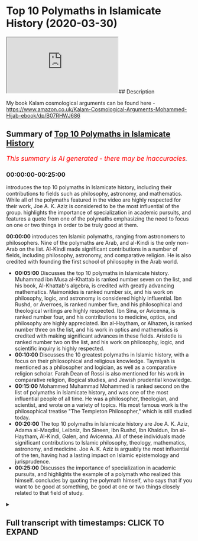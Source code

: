 # Top 10 Polymaths in Islamicate History (2020-03-30)

<iframe loading='lazy' allow='autoplay' src='https://www.youtube.com/embed/l6jwMzE5XaI'></iframe>## Description

My book Kalam cosmological arguments can be found here - <https://www.amazon.co.uk/Kalam-Cosmological-Arguments-Mohammed-Hijab-ebook/dp/B07RHWJ686>

## Summary of [Top 10 Polymaths in Islamicate History](https://www.youtube.com/watch?v=l6jwMzE5XaI)

*<span style="color:red; font-size:125%">This summary is AI generated - there may be inaccuracies</span>. [](/)*

### <a onclick="modifyYTiframeseektime('0')">00:00:00-00:25:00</a>

introduces the top 10 polymaths in Islamicate history, including their contributions to fields such as philosophy, astronomy, and mathematics. While all of the polymaths featured in the video are highly respected for their work, Joe A. K. Aziz is considered to be the most influential of the group.  highlights the importance of specialization in academic pursuits, and features a quote from one of the polymaths emphasizing the need to focus on one or two things in order to be truly good at them.

**<a onclick="modifyYTiframeseektime('0')">00:00:00</a>**  introduces ten Islamic polymaths, ranging from astronomers to philosophers. Nine of the polymaths are Arab, and al-Kindi is the only non-Arab on the list. Al-Kindi made significant contributions in a number of fields, including philosophy, astronomy, and comparative religion. He is also credited with founding the first school of philosophy in the Arab world.

* **<a onclick="modifyYTiframeseektime('300')">00:05:00</a>** Discusses the top 10 polymaths in Islamicate history. Muhammad ibn Musa al-Khattab is ranked number seven on the list, and his book, Al-Khattab's algebra, is credited with greatly advancing mathematics. Maimonides is ranked number six, and his work on philosophy, logic, and astronomy is considered highly influential. Ibn Rushd, or Averroes, is ranked number five, and his philosophical and theological writings are highly respected. Ibn Sina, or Avicenna, is ranked number four, and his contributions to medicine, optics, and philosophy are highly appreciated. Ibn al-Haytham, or Alhazen, is ranked number three on the list, and his work in optics and mathematics is credited with making significant advances in these fields. Aristotle is ranked number two on the list, and his work on philosophy, logic, and scientific inquiry is highly respected.
* **<a onclick="modifyYTiframeseektime('600')">00:10:00</a>** Discusses the 10 greatest polymaths in Islamic history, with a focus on their philosophical and religious knowledge. Taymiyah is mentioned as a philosopher and logician, as well as a comparative religion scholar. Farah Dean of Rossi is also mentioned for his work in comparative religion, illogical studies, and Jewish prudential knowledge.
* **<a onclick="modifyYTiframeseektime('900')">00:15:00</a>** Mohammed Muhammad Mohammed is ranked second on the list of polymaths in Islamicate history, and was one of the most influential people of all time. He was a philosopher, theologian, and scientist, and wrote on a variety of topics. His most famous work is the philosophical treatise "The Templeton Philosopher," which is still studied today.
* **<a onclick="modifyYTiframeseektime('1200')">00:20:00</a>** The top 10 polymaths in Islamicate history are Joe A. K. Aziz, Adama al-Maqdisi, Leibniz, Ibn Sineen, Ibn Rushd, Ibn Khaldun, Ibn al-Haytham, Al-Kindi, Galen, and Avicenna. All of these individuals made significant contributions to Islamic philosophy, theology, mathematics, astronomy, and medicine. Joe A. K. Aziz is arguably the most influential of the ten, having had a lasting impact on Islamic epistemology and jurisprudence.
* **<a onclick="modifyYTiframeseektime('1500')">00:25:00</a>** Discusses the importance of specialization in academic pursuits, and highlights the example of a polymath who realized this himself.  concludes by quoting the polymath himself, who says that if you want to be good at something, be good at one or two things closely related to that field of study.

<details><summary><h2>Full transcript with timestamps: CLICK TO EXPAND</h2></summary>

<a onclick="modifyYTiframeseektime('0')">0:00:00</a> assalamualaikum warahmatullahi what I  
<a onclick="modifyYTiframeseektime('2')">0:00:02</a> care - how are you guys doing look who  
<a onclick="modifyYTiframeseektime('6')">0:00:06</a> I've been asking me to do reading lists  
<a onclick="modifyYTiframeseektime('7')">0:00:07</a> different kinds of reading lists for  
<a onclick="modifyYTiframeseektime('8')">0:00:08</a> recommended reading and one day I might  
<a onclick="modifyYTiframeseektime('11')">0:00:11</a> actually write a reading list and put it  
<a onclick="modifyYTiframeseektime('12')">0:00:12</a> on my website  
<a onclick="modifyYTiframeseektime('14')">0:00:14</a> Muhammad a not code at UK but today  
<a onclick="modifyYTiframeseektime('18')">0:00:18</a> what I wanted to do with you guys is  
<a onclick="modifyYTiframeseektime('19')">0:00:19</a> actually take you through ten islamic  
<a onclick="modifyYTiframeseektime('22')">0:00:22</a> eight polymaths that i think you should  
<a onclick="modifyYTiframeseektime('24')">0:00:24</a> know about and i'm putting them in  
<a onclick="modifyYTiframeseektime('25')">0:00:25</a> ranking order and why have I phrased it  
<a onclick="modifyYTiframeseektime('29')">0:00:29</a> in this way ten Islamic a Poli masters  
<a onclick="modifyYTiframeseektime('31')">0:00:31</a> because Islamic a is a area where  
<a onclick="modifyYTiframeseektime('34')">0:00:34</a> Islamic rule was dominant and sometimes  
<a onclick="modifyYTiframeseektime('39')">0:00:39</a> can refer to the Caliphate like for  
<a onclick="modifyYTiframeseektime('41')">0:00:41</a> example there are made rule or are  
<a onclick="modifyYTiframeseektime('43')">0:00:43</a> bested rule etc and so when I say  
<a onclick="modifyYTiframeseektime('47')">0:00:47</a> Islamic a polymaths it doesn't  
<a onclick="modifyYTiframeseektime('48')">0:00:48</a> necessarily mean that the people that  
<a onclick="modifyYTiframeseektime('51')">0:00:51</a> are being referenced must be Muslims I  
<a onclick="modifyYTiframeseektime('52')">0:00:52</a> mean or Arabs or anything like that it  
<a onclick="modifyYTiframeseektime('55')">0:00:55</a> just means that they were living under  
<a onclick="modifyYTiframeseektime('56')">0:00:56</a> that particular rule the Islamic eighth  
<a onclick="modifyYTiframeseektime('58')">0:00:58</a> rule and I'm mentioning these ten names  
<a onclick="modifyYTiframeseektime('61')">0:01:01</a> because I do think that they are the  
<a onclick="modifyYTiframeseektime('65')">0:01:05</a> polymath are you should know about  
<a onclick="modifyYTiframeseektime('67')">0:01:07</a> now when I say polymath I'm talking  
<a onclick="modifyYTiframeseektime('70')">0:01:10</a> about someone who has a special ism in  
<a onclick="modifyYTiframeseektime('73')">0:01:13</a> more than one discipline of study and  
<a onclick="modifyYTiframeseektime('76')">0:01:16</a> has actually had an influence in that  
<a onclick="modifyYTiframeseektime('79')">0:01:19</a> academic discipline and so this is  
<a onclick="modifyYTiframeseektime('82')">0:01:22</a> different to saying for example that you  
<a onclick="modifyYTiframeseektime('85')">0:01:25</a> are the most influential person or the  
<a onclick="modifyYTiframeseektime('87')">0:01:27</a> ten most influential people culturally  
<a onclick="modifyYTiframeseektime('89')">0:01:29</a> societally politically or economically  
<a onclick="modifyYTiframeseektime('90')">0:01:30</a> that's a different thing and so for this  
<a onclick="modifyYTiframeseektime('94')">0:01:34</a> reason I'm gonna not include obviously  
<a onclick="modifyYTiframeseektime('96')">0:01:36</a> the the Prophet Muhammad and their  
<a onclick="modifyYTiframeseektime('100')">0:01:40</a> Sahaba the Companions of the Prophet or  
<a onclick="modifyYTiframeseektime('103')">0:01:43</a> even the turbine for that matter if this  
<a onclick="modifyYTiframeseektime('106')">0:01:46</a> is strictly an academic exercise where  
<a onclick="modifyYTiframeseektime('109')">0:01:49</a> we look at using my subjective value  
<a onclick="modifyYTiframeseektime('113')">0:01:53</a> judgment of course ten of the people who  
<a onclick="modifyYTiframeseektime('116')">0:01:56</a> have contributed most to in my opinion  
<a onclick="modifyYTiframeseektime('119')">0:01:59</a> obviously too in that area and what I'm  
<a onclick="modifyYTiframeseektime('126')">0:02:06</a> not including in the area is sub-saharan  
<a onclick="modifyYTiframeseektime('128')">0:02:08</a> Africa and I'll be honest with you the  
<a onclick="modifyYTiframeseektime('129')">0:02:09</a> reason why is because I have very  
<a onclick="modifyYTiframeseektime('131')">0:02:11</a> limited knowledge of the area  
<a onclick="modifyYTiframeseektime('133')">0:02:13</a> likewise I'm not including China as  
<a onclick="modifyYTiframeseektime('135')">0:02:15</a> though obviously Islam spread to China  
<a onclick="modifyYTiframeseektime('139')">0:02:19</a> I'm not including it because once again  
<a onclick="modifyYTiframeseektime('142')">0:02:22</a> my knowledge is pretty much non-existent  
<a onclick="modifyYTiframeseektime('144')">0:02:24</a> in terms of Chinese coach I'm a cadet  
<a onclick="modifyYTiframeseektime('148')">0:02:28</a> academia et cetera on these on these  
<a onclick="modifyYTiframeseektime('150')">0:02:30</a> issues so let's get started before we  
<a onclick="modifyYTiframeseektime('154')">0:02:34</a> actually start listing my criteria for  
<a onclick="modifyYTiframeseektime('157')">0:02:37</a> subjective value judgment will be  
<a onclick="modifyYTiframeseektime('159')">0:02:39</a> basically influenced in as many distinct  
<a onclick="modifyYTiframeseektime('162')">0:02:42</a> fields of study as possible so let's  
<a onclick="modifyYTiframeseektime('165')">0:02:45</a> start that number 10 the my list is L  
<a onclick="modifyYTiframeseektime('168')">0:02:48</a> Bay ruining I bitterly was a Persian he  
<a onclick="modifyYTiframeseektime('172')">0:02:52</a> was a polymath and he basically  
<a onclick="modifyYTiframeseektime('175')">0:02:55</a> specialized in more than one field he  
<a onclick="modifyYTiframeseektime('177')">0:02:57</a> specialized in astronomy in geology he  
<a onclick="modifyYTiframeseektime('181')">0:03:01</a> wrote a book called Honolulu Massoud II  
<a onclick="modifyYTiframeseektime('183')">0:03:03</a> almost out his law which was basically  
<a onclick="modifyYTiframeseektime('186')">0:03:06</a> like an encyclopedia it was encyclopedia  
<a onclick="modifyYTiframeseektime('189')">0:03:09</a> of astronomy of engineering and so on  
<a onclick="modifyYTiframeseektime('193')">0:03:13</a> and so he wrote another book called fe @  
<a onclick="modifyYTiframeseektime('197')">0:03:17</a> fe masala sorry at the feem listen art  
<a onclick="modifyYTiframeseektime('202')">0:03:22</a> and Jim which is basically and the you  
<a onclick="modifyYTiframeseektime('204')">0:03:24</a> know understanding astrology and for  
<a onclick="modifyYTiframeseektime('206')">0:03:26</a> those people at that time I strongly gen  
<a onclick="modifyYTiframeseektime('208')">0:03:28</a> astronomy were very much interlinked but  
<a onclick="modifyYTiframeseektime('210')">0:03:30</a> it was not astrological as much as it  
<a onclick="modifyYTiframeseektime('214')">0:03:34</a> was that book is actually astronomical  
<a onclick="modifyYTiframeseektime('216')">0:03:36</a> the interesting thing about by Rooney is  
<a onclick="modifyYTiframeseektime('218')">0:03:38</a> that he was also a comparative religion  
<a onclick="modifyYTiframeseektime('220')">0:03:40</a> st went to india he spent time in india  
<a onclick="modifyYTiframeseektime('223')">0:03:43</a> and he was an ideology basically he did  
<a onclick="modifyYTiframeseektime('225')">0:03:45</a> a comparative religious study between  
<a onclick="modifyYTiframeseektime('227')">0:03:47</a> like quranic and islamic precepts and  
<a onclick="modifyYTiframeseektime('230')">0:03:50</a> obviously hindu precepts and i think he  
<a onclick="modifyYTiframeseektime('231')">0:03:51</a> was probably one of the first 1050  
<a onclick="modifyYTiframeseektime('235')">0:03:55</a> milady which is gregorian calendar so  
<a onclick="modifyYTiframeseektime('239')">0:03:59</a> this is a person who has had a profound  
<a onclick="modifyYTiframeseektime('242')">0:04:02</a> impact and the reason why i put him as  
<a onclick="modifyYTiframeseektime('244')">0:04:04</a> number 10 is because of the impact he's  
<a onclick="modifyYTiframeseektime('245')">0:04:05</a> had on astronomy in particular I mean  
<a onclick="modifyYTiframeseektime('247')">0:04:07</a> this guy even basically measured the  
<a onclick="modifyYTiframeseektime('250')">0:04:10</a> radius of the sort of circumference of  
<a onclick="modifyYTiframeseektime('255')">0:04:15</a> the other of the earth and came to about  
<a onclick="modifyYTiframeseektime('258')">0:04:18</a> 2% accuracy from current day numbers so  
<a onclick="modifyYTiframeseektime('262')">0:04:22</a> this guy was most certainly someone who  
<a onclick="modifyYTiframeseektime('265')">0:04:25</a> was influential more than one field he  
<a onclick="modifyYTiframeseektime('269')">0:04:29</a> was a comparative religion Asst he was  
<a onclick="modifyYTiframeseektime('272')">0:04:32</a> an astronomer geology geology expert and  
<a onclick="modifyYTiframeseektime('276')">0:04:36</a> so on  
<a onclick="modifyYTiframeseektime('277')">0:04:37</a> number nine is al Kindi al Kindi and we  
<a onclick="modifyYTiframeseektime('281')">0:04:41</a> used to fear hope in his heart al Kindi  
<a onclick="modifyYTiframeseektime('285')">0:04:45</a> a Saba al-kindi he died 873 ad and  
<a onclick="modifyYTiframeseektime('291')">0:04:51</a> basically he was seen as like you know  
<a onclick="modifyYTiframeseektime('295')">0:04:55</a> the father of philosophy for the Arabs  
<a onclick="modifyYTiframeseektime('298')">0:04:58</a> and he was an Arab one of the only that  
<a onclick="modifyYTiframeseektime('300')">0:05:00</a> we're gonna mention on this list and the  
<a onclick="modifyYTiframeseektime('305')">0:05:05</a> reason why I put him in this is because  
<a onclick="modifyYTiframeseektime('307')">0:05:07</a> to be honest he was even referenced by I  
<a onclick="modifyYTiframeseektime('310')">0:05:10</a> mean in terms of things like mathematics  
<a onclick="modifyYTiframeseektime('312')">0:05:12</a> he might not have been as prominent but  
<a onclick="modifyYTiframeseektime('315')">0:05:15</a> in terms of philosophy he was certainly  
<a onclick="modifyYTiframeseektime('316')">0:05:16</a> incredibly influential he had a massive  
<a onclick="modifyYTiframeseektime('320')">0:05:20</a> impact to only been seen on every sana  
<a onclick="modifyYTiframeseektime('322')">0:05:22</a> his ideas would trickle through to his  
<a onclick="modifyYTiframeseektime('325')">0:05:25</a> ideas he was a physician so he basically  
<a onclick="modifyYTiframeseektime('328')">0:05:28</a> done a lot of work in medicine and  
<a onclick="modifyYTiframeseektime('333')">0:05:33</a> actually he was referenced Bible Hatem  
<a onclick="modifyYTiframeseektime('335')">0:05:35</a> and after that some contribution to  
<a onclick="modifyYTiframeseektime('339')">0:05:39</a> optics as well so you can imagine this  
<a onclick="modifyYTiframeseektime('341')">0:05:41</a> person he's put his hand in so many jars  
<a onclick="modifyYTiframeseektime('343')">0:05:43</a> and has actually been influential or  
<a onclick="modifyYTiframeseektime('347')">0:05:47</a> almost all of them talk about influence  
<a onclick="modifyYTiframeseektime('351')">0:05:51</a> number eight is al Howard's me Muhammad  
<a onclick="modifyYTiframeseektime('353')">0:05:53</a> the new even more self cover is me and  
<a onclick="modifyYTiframeseektime('356')">0:05:56</a> basically you might know him already for  
<a onclick="modifyYTiframeseektime('359')">0:05:59</a> writing a book which is very well known  
<a onclick="modifyYTiframeseektime('362')">0:06:02</a> if you don't know it you'll know about  
<a onclick="modifyYTiframeseektime('364')">0:06:04</a> the result of it which is algebra in the  
<a onclick="modifyYTiframeseektime('367')">0:06:07</a> kitab or the book that he wrote as kid  
<a onclick="modifyYTiframeseektime('369')">0:06:09</a> al khattab Albertosaurus algebra 1 mu  
<a onclick="modifyYTiframeseektime('374')">0:06:14</a> kabbalah which is basically a  
<a onclick="modifyYTiframeseektime('376')">0:06:16</a> compendious book on calculations by  
<a onclick="modifyYTiframeseektime('379')">0:06:19</a> complete by completion and balancing  
<a onclick="modifyYTiframeseektime('381')">0:06:21</a> this is a book now basically he was  
<a onclick="modifyYTiframeseektime('383')">0:06:23</a> outlining quadratic expressions and all  
<a onclick="modifyYTiframeseektime('387')">0:06:27</a> these kind of things which we learn in  
<a onclick="modifyYTiframeseektime('388')">0:06:28</a> school nowadays and by the way these  
<a onclick="modifyYTiframeseektime('391')">0:06:31</a> you'll be surprised as to the effect  
<a onclick="modifyYTiframeseektime('393')">0:06:33</a> that algebra has had on the world in  
<a onclick="modifyYTiframeseektime('394')">0:06:34</a> terms of engineering like nowadays if  
<a onclick="modifyYTiframeseektime('396')">0:06:36</a> someone if you know someone doesn't  
<a onclick="modifyYTiframeseektime('398')">0:06:38</a> doing  
<a onclick="modifyYTiframeseektime('398')">0:06:38</a> University they have to go through a  
<a onclick="modifyYTiframeseektime('401')">0:06:41</a> rigorous like mathematical program where  
<a onclick="modifyYTiframeseektime('403')">0:06:43</a> they know their algebra very well  
<a onclick="modifyYTiframeseektime('405')">0:06:45</a> because any kind of engineering you'll  
<a onclick="modifyYTiframeseektime('407')">0:06:47</a> know will depend on algebraic  
<a onclick="modifyYTiframeseektime('409')">0:06:49</a> formulations so you a lot you probably  
<a onclick="modifyYTiframeseektime('413')">0:06:53</a> walking in the street and looking at  
<a onclick="modifyYTiframeseektime('414')">0:06:54</a> buildings or maybe riding an aeroplane  
<a onclick="modifyYTiframeseektime('416')">0:06:56</a> and not realize that the impact that  
<a onclick="modifyYTiframeseektime('418')">0:06:58</a> alcohol is me has had on that is  
<a onclick="modifyYTiframeseektime('422')">0:07:02</a> actually massive because algebra has  
<a onclick="modifyYTiframeseektime('425')">0:07:05</a> facilitated the way for people to be  
<a onclick="modifyYTiframeseektime('428')">0:07:08</a> able to operate in that way  
<a onclick="modifyYTiframeseektime('430')">0:07:10</a> number seven is Maimonides or most have  
<a onclick="modifyYTiframeseektime('433')">0:07:13</a> been my own now he was a jew but it was  
<a onclick="modifyYTiframeseektime('436')">0:07:16</a> a jewish jurist the philosopher logician  
<a onclick="modifyYTiframeseektime('437')">0:07:17</a> an astronomer but this man is seen as  
<a onclick="modifyYTiframeseektime('441')">0:07:21</a> probably the most influential scholar in  
<a onclick="modifyYTiframeseektime('445')">0:07:25</a> all of judaism after him in this column  
<a onclick="modifyYTiframeseektime('448')">0:07:28</a> the second Moses he is a polymath in the  
<a onclick="modifyYTiframeseektime('452')">0:07:32</a> sense that he actually wrote on  
<a onclick="modifyYTiframeseektime('453')">0:07:33</a> different issues he was a Jewish jurist  
<a onclick="modifyYTiframeseektime('456')">0:07:36</a> he's a philosopher logician and even an  
<a onclick="modifyYTiframeseektime('458')">0:07:38</a> astronomer you know so there's books  
<a onclick="modifyYTiframeseektime('460')">0:07:40</a> that he's written in Hebrew but also  
<a onclick="modifyYTiframeseektime('463')">0:07:43</a> mostly he's written in Arabic so he  
<a onclick="modifyYTiframeseektime('464')">0:07:44</a> wrote that and that hye-rin which is the  
<a onclick="modifyYTiframeseektime('467')">0:07:47</a> guide for look perplexed which is book  
<a onclick="modifyYTiframeseektime('469')">0:07:49</a> on logic and basically takes the kind of  
<a onclick="modifyYTiframeseektime('472')">0:07:52</a> same route as like Thomas Aquinas law  
<a onclick="modifyYTiframeseektime('476')">0:07:56</a> has a lien those individuals there where  
<a onclick="modifyYTiframeseektime('478')">0:07:58</a> you kind of systematic theology proving  
<a onclick="modifyYTiframeseektime('480')">0:08:00</a> God's existence and those kinds of  
<a onclick="modifyYTiframeseektime('482')">0:08:02</a> things he was incredibly influential and  
<a onclick="modifyYTiframeseektime('485')">0:08:05</a> probably the most influential Jewish  
<a onclick="modifyYTiframeseektime('486')">0:08:06</a> scholar of all times my poem is number  
<a onclick="modifyYTiframeseektime('490')">0:08:10</a> seven because obviously he lived and  
<a onclick="modifyYTiframeseektime('492')">0:08:12</a> within the Islamic the Islamic a if you  
<a onclick="modifyYTiframeseektime('495')">0:08:15</a> like and so his work flourished in the  
<a onclick="modifyYTiframeseektime('498')">0:08:18</a> context of Islamic rule  
<a onclick="modifyYTiframeseektime('501')">0:08:21</a> six is even hater know able hater will  
<a onclick="modifyYTiframeseektime('506')">0:08:26</a> be known for his book of optics now  
<a onclick="modifyYTiframeseektime('509')">0:08:29</a> really and truly the book of optics was  
<a onclick="modifyYTiframeseektime('511')">0:08:31</a> a massive breakthrough in the way we  
<a onclick="modifyYTiframeseektime('514')">0:08:34</a> perceived basically optics and he ran  
<a onclick="modifyYTiframeseektime('518')">0:08:38</a> experiments which he did in a systematic  
<a onclick="modifyYTiframeseektime('521')">0:08:41</a> and scientific way to try and basically  
<a onclick="modifyYTiframeseektime('526')">0:08:46</a> understand how optics work and how the  
<a onclick="modifyYTiframeseektime('529')">0:08:49</a> human eye works and he wrote a lot of  
<a onclick="modifyYTiframeseektime('532')">0:08:52</a> things and what really made him special  
<a onclick="modifyYTiframeseektime('534')">0:08:54</a> in addition to all these great  
<a onclick="modifyYTiframeseektime('536')">0:08:56</a> contributions to objects is actually his  
<a onclick="modifyYTiframeseektime('538')">0:08:58</a> contribution to what we would call today  
<a onclick="modifyYTiframeseektime('539')">0:08:59</a> as a philosophy of science because  
<a onclick="modifyYTiframeseektime('541')">0:09:01</a> really and truly what he did whilst he  
<a onclick="modifyYTiframeseektime('544')">0:09:04</a> was doing his science he wasn't just  
<a onclick="modifyYTiframeseektime('545')">0:09:05</a> thinking as many unfortunately  
<a onclick="modifyYTiframeseektime('547')">0:09:07</a> scientists do now when they go to the  
<a onclick="modifyYTiframeseektime('548')">0:09:08</a> laboratory about the systems but he was  
<a onclick="modifyYTiframeseektime('550')">0:09:10</a> thinking about how to refine the systems  
<a onclick="modifyYTiframeseektime('553')">0:09:13</a> itself and this is called the philosophy  
<a onclick="modifyYTiframeseektime('555')">0:09:15</a> of science so he has seen as kind of  
<a onclick="modifyYTiframeseektime('557')">0:09:17</a> like an architect for the philosophy of  
<a onclick="modifyYTiframeseektime('559')">0:09:19</a> science  
<a onclick="modifyYTiframeseektime('559')">0:09:19</a> he put conditions in place he saw what  
<a onclick="modifyYTiframeseektime('562')">0:09:22</a> would be appropriate what wouldn't be  
<a onclick="modifyYTiframeseektime('563')">0:09:23</a> appropriate cetera but in addition to  
<a onclick="modifyYTiframeseektime('566')">0:09:26</a> that he wrote about a standing of like  
<a onclick="modifyYTiframeseektime('568')">0:09:28</a> the history of these things like history  
<a onclick="modifyYTiframeseektime('572')">0:09:32</a> philosophy history of intellectuals I  
<a onclick="modifyYTiframeseektime('575')">0:09:35</a> wanted to do a same video like this but  
<a onclick="modifyYTiframeseektime('577')">0:09:37</a> for the Western world because one of the  
<a onclick="modifyYTiframeseektime('579')">0:09:39</a> people I definitely put on my top ten in  
<a onclick="modifyYTiframeseektime('581')">0:09:41</a> the Western world would be told me now  
<a onclick="modifyYTiframeseektime('582')">0:09:42</a> told him he basically wrote a book and  
<a onclick="modifyYTiframeseektime('585')">0:09:45</a> this book that told me he was in Helenus  
<a onclick="modifyYTiframeseektime('588')">0:09:48</a> he was a Hellenistic thinker yeah so he  
<a onclick="modifyYTiframeseektime('590')">0:09:50</a> exists at the same kind of time in the  
<a onclick="modifyYTiframeseektime('593')">0:09:53</a> Greek ancient Greek time where Aristotle  
<a onclick="modifyYTiframeseektime('595')">0:09:55</a> and those guys also existed and totally  
<a onclick="modifyYTiframeseektime('597')">0:09:57</a> basically had a very he had he had a  
<a onclick="modifyYTiframeseektime('601')">0:10:01</a> theory on geocentric geocentric models  
<a onclick="modifyYTiframeseektime('603')">0:10:03</a> where he basically pretty it was a but  
<a onclick="modifyYTiframeseektime('605')">0:10:05</a> basically was a working model on how he  
<a onclick="modifyYTiframeseektime('608')">0:10:08</a> thought basically the Sun goes around  
<a onclick="modifyYTiframeseektime('610')">0:10:10</a> the earth and but not only that but all  
<a onclick="modifyYTiframeseektime('611')">0:10:11</a> of the all of the planets go around the  
<a onclick="modifyYTiframeseektime('614')">0:10:14</a> earth and he had these kind of eccentric  
<a onclick="modifyYTiframeseektime('615')">0:10:15</a> circles etc this was part of Ptolemies  
<a onclick="modifyYTiframeseektime('618')">0:10:18</a> model but Ptolemies model his geocentric  
<a onclick="modifyYTiframeseektime('621')">0:10:21</a> model persisted for basically I would  
<a onclick="modifyYTiframeseektime('624')">0:10:24</a> say a millennium more than a millennium  
<a onclick="modifyYTiframeseektime('626')">0:10:26</a> after his death so everyone was going  
<a onclick="modifyYTiframeseektime('629')">0:10:29</a> along with this geocentric model all the  
<a onclick="modifyYTiframeseektime('630')">0:10:30</a> astronomers were using totem his work  
<a onclick="modifyYTiframeseektime('632')">0:10:32</a> that's why he would be action  
<a onclick="modifyYTiframeseektime('634')">0:10:34</a> even despite the fact that we would  
<a onclick="modifyYTiframeseektime('635')">0:10:35</a> consider him wrong now because of a  
<a onclick="modifyYTiframeseektime('637')">0:10:37</a> heliocentric model he'd be considered  
<a onclick="modifyYTiframeseektime('639')">0:10:39</a> one of the greatest thinkers of Western  
<a onclick="modifyYTiframeseektime('641')">0:10:41</a> history told him me however now if the  
<a onclick="modifyYTiframeseektime('645')">0:10:45</a> Haitham wrote a book which is translated  
<a onclick="modifyYTiframeseektime('648')">0:10:48</a> into English as the doubts concerning  
<a onclick="modifyYTiframeseektime('650')">0:10:50</a> Ptolemy and this is a lesson for us  
<a onclick="modifyYTiframeseektime('652')">0:10:52</a> because when basically people in the  
<a onclick="modifyYTiframeseektime('655')">0:10:55</a> Islamic Golden Age and this would be  
<a onclick="modifyYTiframeseektime('657')">0:10:57</a> considered the Islamic Golden Age but  
<a onclick="modifyYTiframeseektime('659')">0:10:59</a> when they started to doubt yeah when  
<a onclick="modifyYTiframeseektime('661')">0:11:01</a> they started to doubt and they started  
<a onclick="modifyYTiframeseektime('663')">0:11:03</a> to challenge prevailing Greek ideas that  
<a onclick="modifyYTiframeseektime('666')">0:11:06</a> is when they made their best and most  
<a onclick="modifyYTiframeseektime('668')">0:11:08</a> impressive innovative contributions in  
<a onclick="modifyYTiframeseektime('670')">0:11:10</a> all fields and it's a lesson to us  
<a onclick="modifyYTiframeseektime('673')">0:11:13</a> because nowadays we it's not even about  
<a onclick="modifyYTiframeseektime('675')">0:11:15</a> it's not even astronomical now we have  
<a onclick="modifyYTiframeseektime('677')">0:11:17</a> ideological things which we're afraid to  
<a onclick="modifyYTiframeseektime('679')">0:11:19</a> challenge things like second wave  
<a onclick="modifyYTiframeseektime('680')">0:11:20</a> feminism or things like liberalism or  
<a onclick="modifyYTiframeseektime('683')">0:11:23</a> things like communism in in a previous  
<a onclick="modifyYTiframeseektime('685')">0:11:25</a> time where those ideas are so pervasive  
<a onclick="modifyYTiframeseektime('688')">0:11:28</a> because they've been propounded by a  
<a onclick="modifyYTiframeseektime('690')">0:11:30</a> superpower military superpower that  
<a onclick="modifyYTiframeseektime('693')">0:11:33</a> we're afraid to challenge them but if  
<a onclick="modifyYTiframeseektime('695')">0:11:35</a> you think about will hate them here he's  
<a onclick="modifyYTiframeseektime('697')">0:11:37</a> challenging the only Greek ideas of a  
<a onclick="modifyYTiframeseektime('700')">0:11:40</a> philosophical perspective but he's  
<a onclick="modifyYTiframeseektime('701')">0:11:41</a> challenging Ptolemy told him is  
<a onclick="modifyYTiframeseektime('704')">0:11:44</a> astronomy which was seen as kind of like  
<a onclick="modifyYTiframeseektime('707')">0:11:47</a> an immutable philosophy or an  
<a onclick="modifyYTiframeseektime('709')">0:11:49</a> incorrigible philosophy or astronomy for  
<a onclick="modifyYTiframeseektime('712')">0:11:52</a> over four centuries people really had it  
<a onclick="modifyYTiframeseektime('715')">0:11:55</a> entrenched in their astronomical mine  
<a onclick="modifyYTiframeseektime('716')">0:11:56</a> and the cosmological image of the  
<a onclick="modifyYTiframeseektime('718')">0:11:58</a> universe was a geocentric one and they  
<a onclick="modifyYTiframeseektime('720')">0:12:00</a> used Toto me as the main academic you  
<a onclick="modifyYTiframeseektime('725')">0:12:05</a> know reasoning for that and his model of  
<a onclick="modifyYTiframeseektime('727')">0:12:07</a> eccentric revolutions of the planets and  
<a onclick="modifyYTiframeseektime('730')">0:12:10</a> he had a whole theory so the fact that  
<a onclick="modifyYTiframeseektime('733')">0:12:13</a> he did that was big and and that's why I  
<a onclick="modifyYTiframeseektime('737')">0:12:17</a> put him is number six number five is  
<a onclick="modifyYTiframeseektime('739')">0:12:19</a> folklore Dean arrazi now we're moving  
<a onclick="modifyYTiframeseektime('741')">0:12:21</a> away from Canada scientific aspects now  
<a onclick="modifyYTiframeseektime('743')">0:12:23</a> to more a theological aspects and a  
<a onclick="modifyYTiframeseektime('745')">0:12:25</a> philosophical aspects because faculty de  
<a onclick="modifyYTiframeseektime('747')">0:12:27</a> Rossi was not known as an astronomer or  
<a onclick="modifyYTiframeseektime('749')">0:12:29</a> you know a medical expert but he was  
<a onclick="modifyYTiframeseektime('753')">0:12:33</a> known as one of the main exegetes of  
<a onclick="modifyYTiframeseektime('756')">0:12:36</a> Islam actually his tough seer you know a  
<a onclick="modifyYTiframeseektime('759')">0:12:39</a> tough silly Kabir or the great  
<a onclick="modifyYTiframeseektime('762')">0:12:42</a> commentary is one the biggest and most  
<a onclick="modifyYTiframeseektime('764')">0:12:44</a> profound tefa seer of all times  
<a onclick="modifyYTiframeseektime('767')">0:12:47</a> Oh  
<a onclick="modifyYTiframeseektime('767')">0:12:47</a> basically exegetical works and in that  
<a onclick="modifyYTiframeseektime('770')">0:12:50</a> tough serie realized a lot of the  
<a onclick="modifyYTiframeseektime('772')">0:12:52</a> emphasis is on language which is why  
<a onclick="modifyYTiframeseektime('775')">0:12:55</a> it's very very fair for us to actually  
<a onclick="modifyYTiframeseektime('777')">0:12:57</a> consider him a linguist in addition as  
<a onclick="modifyYTiframeseektime('780')">0:13:00</a> being an XJ even though he didn't as far  
<a onclick="modifyYTiframeseektime('783')">0:13:03</a> as I know right any you know or he  
<a onclick="modifyYTiframeseektime('785')">0:13:05</a> didn't specialize in language in any  
<a onclick="modifyYTiframeseektime('787')">0:13:07</a> formal sense in the same way as someone  
<a onclick="modifyYTiframeseektime('789')">0:13:09</a> like maybe a see away oh I don't know as  
<a onclick="modifyYTiframeseektime('792')">0:13:12</a> I'm actually would have but in that same  
<a onclick="modifyYTiframeseektime('795')">0:13:15</a> vein though we have to look at his have  
<a onclick="modifyYTiframeseektime('797')">0:13:17</a> seen is very much linguistic so I would  
<a onclick="modifyYTiframeseektime('799')">0:13:19</a> consider him a linguist and exergy  
<a onclick="modifyYTiframeseektime('801')">0:13:21</a> a logician because he wrote katha  
<a onclick="modifyYTiframeseektime('804')">0:13:24</a> beautiful Kabir which is basically the  
<a onclick="modifyYTiframeseektime('806')">0:13:26</a> major book her on logic but he also  
<a onclick="modifyYTiframeseektime('808')">0:13:28</a> wrote many works in philosophy and  
<a onclick="modifyYTiframeseektime('811')">0:13:31</a> philosophical kind of theology if you  
<a onclick="modifyYTiframeseektime('813')">0:13:33</a> like as well oh he could even argues he  
<a onclick="modifyYTiframeseektime('816')">0:13:36</a> would refer to as that philosophy of  
<a onclick="modifyYTiframeseektime('818')">0:13:38</a> religion so these things here fast road  
<a onclick="modifyYTiframeseektime('821')">0:13:41</a> Dean of Rossi was one of the most  
<a onclick="modifyYTiframeseektime('823')">0:13:43</a> profound and influential scholars to the  
<a onclick="modifyYTiframeseektime('826')">0:13:46</a> extent whereby actually his kind of  
<a onclick="modifyYTiframeseektime('828')">0:13:48</a> credo ideas are still being used and  
<a onclick="modifyYTiframeseektime('830')">0:13:50</a> propounded nowadays in Metairie and  
<a onclick="modifyYTiframeseektime('832')">0:13:52</a> ashari circles much to the credit of  
<a onclick="modifyYTiframeseektime('835')">0:13:55</a> Rossi so most of the kind of credo  
<a onclick="modifyYTiframeseektime('839')">0:13:59</a> ammunition used nowadays in a polemical  
<a onclick="modifyYTiframeseektime('842')">0:14:02</a> sense goes back to Farah Dean of Rossi  
<a onclick="modifyYTiframeseektime('845')">0:14:05</a> I'm talking about pilaris ism number  
<a onclick="modifyYTiframeseektime('847')">0:14:07</a> four is even taymiyah himself now once  
<a onclick="modifyYTiframeseektime('851')">0:14:11</a> again he's not is not really a he's not  
<a onclick="modifyYTiframeseektime('853')">0:14:13</a> known for his astronomy he's not known  
<a onclick="modifyYTiframeseektime('855')">0:14:15</a> for his medical knowledge but he is  
<a onclick="modifyYTiframeseektime('857')">0:14:17</a> known for his Jewish Prudential  
<a onclick="modifyYTiframeseektime('858')">0:14:18</a> knowledge his philosophical knowledge  
<a onclick="modifyYTiframeseektime('859')">0:14:19</a> his logical knowledge and his  
<a onclick="modifyYTiframeseektime('861')">0:14:21</a> comparative religion knowledge so I  
<a onclick="modifyYTiframeseektime('863')">0:14:23</a> would consider him yes a comparative  
<a onclick="modifyYTiframeseektime('865')">0:14:25</a> religion it's because of his Katti batti  
<a onclick="modifyYTiframeseektime('867')">0:14:27</a> are bizarre here which was one of the  
<a onclick="modifyYTiframeseektime('869')">0:14:29</a> most comprehensive and impressive works  
<a onclick="modifyYTiframeseektime('871')">0:14:31</a> which is the kind of the correct reply  
<a onclick="modifyYTiframeseektime('874')">0:14:34</a> to the Christians  
<a onclick="modifyYTiframeseektime('876')">0:14:36</a> it's a polemical work against the  
<a onclick="modifyYTiframeseektime('878')">0:14:38</a> Christian presuppositions but it is one  
<a onclick="modifyYTiframeseektime('880')">0:14:40</a> which shows a high level especially for  
<a onclick="modifyYTiframeseektime('882')">0:14:42</a> that time of research yeah done you know  
<a onclick="modifyYTiframeseektime('887')">0:14:47</a> in terms of Christianity  
<a onclick="modifyYTiframeseektime('889')">0:14:49</a> now he's different to Albert you obey  
<a onclick="modifyYTiframeseektime('890')">0:14:50</a> Rooney because L by Rory was also  
<a onclick="modifyYTiframeseektime('891')">0:14:51</a> comparative religion aspo he but advair  
<a onclick="modifyYTiframeseektime('894')">0:14:54</a> only makes it very clear when he's  
<a onclick="modifyYTiframeseektime('895')">0:14:55</a> talking about his in his  
<a onclick="modifyYTiframeseektime('897')">0:14:57</a> in the illogical studies that actually  
<a onclick="modifyYTiframeseektime('899')">0:14:59</a> I'm not here to try and you know  
<a onclick="modifyYTiframeseektime('901')">0:15:01</a> disprove the Hindu ideas  
<a onclick="modifyYTiframeseektime('903')">0:15:03</a> he said I'm trying to just do an  
<a onclick="modifyYTiframeseektime('905')">0:15:05</a> objective review whereas obviously  
<a onclick="modifyYTiframeseektime('907')">0:15:07</a> wouldn't a mere comes from a multiple  
<a onclick="modifyYTiframeseektime('908')">0:15:08</a> polemical stance but both are academic  
<a onclick="modifyYTiframeseektime('910')">0:15:10</a> both find academic vantage points I mean  
<a onclick="modifyYTiframeseektime('913')">0:15:13</a> you can do either and still be a  
<a onclick="modifyYTiframeseektime('915')">0:15:15</a> comparative religion estudar than 13:28  
<a onclick="modifyYTiframeseektime('919')">0:15:19</a> and basically the interesting thing  
<a onclick="modifyYTiframeseektime('920')">0:15:20</a> about Minh tamiya he's about seven  
<a onclick="modifyYTiframeseektime('922')">0:15:22</a> hundred years after the Prophet Muhammad  
<a onclick="modifyYTiframeseektime('923')">0:15:23</a> and seven hundred years before us  
<a onclick="modifyYTiframeseektime('925')">0:15:25</a> so his slap-bang in the middle of the  
<a onclick="modifyYTiframeseektime('928')">0:15:28</a> historical timeline in terms of where he  
<a onclick="modifyYTiframeseektime('930')">0:15:30</a> stands  
<a onclick="modifyYTiframeseektime('931')">0:15:31</a> another thing about him is that his the  
<a onclick="modifyYTiframeseektime('933')">0:15:33</a> production of scholars that he's  
<a onclick="modifyYTiframeseektime('934')">0:15:34</a> produced is something quite amazing so  
<a onclick="modifyYTiframeseektime('937')">0:15:37</a> he's produced scholars like him hyemi  
<a onclick="modifyYTiframeseektime('939')">0:15:39</a> josiya even kathira there be a Missy you  
<a onclick="modifyYTiframeseektime('942')">0:15:42</a> know even muffler and the list goes on  
<a onclick="modifyYTiframeseektime('944')">0:15:44</a> and on so his influence you know it  
<a onclick="modifyYTiframeseektime('947')">0:15:47</a> stretches a long time into our present  
<a onclick="modifyYTiframeseektime('951')">0:15:51</a> day and why this is why I put him as  
<a onclick="modifyYTiframeseektime('952')">0:15:52</a> number four because he's still  
<a onclick="modifyYTiframeseektime('954')">0:15:54</a> influential just like Muslim in my own  
<a onclick="modifyYTiframeseektime('955')">0:15:55</a> but you could say only demographically  
<a onclick="modifyYTiframeseektime('958')">0:15:58</a> more influential scale because Muslim  
<a onclick="modifyYTiframeseektime('963')">0:16:03</a> Sudanese and in particular Salafism  
<a onclick="modifyYTiframeseektime('965')">0:16:05</a> because he's really influenced salafism  
<a onclick="modifyYTiframeseektime('967')">0:16:07</a> are more numerous and number than than  
<a onclick="modifyYTiframeseektime('970')">0:16:10</a> the Jewish community the entire Jewish  
<a onclick="modifyYTiframeseektime('973')">0:16:13</a> community in fact so his his  
<a onclick="modifyYTiframeseektime('976')">0:16:16</a> contribution is massive and he's still  
<a onclick="modifyYTiframeseektime('979')">0:16:19</a> being referenced today in almost all  
<a onclick="modifyYTiframeseektime('981')">0:16:21</a> theological and academics if you don't  
<a onclick="modifyYTiframeseektime('982')">0:16:22</a> know Herman taymiyah was you should know  
<a onclick="modifyYTiframeseektime('984')">0:16:24</a> because he is most certainly one of the  
<a onclick="modifyYTiframeseektime('988')">0:16:28</a> most influential men in history actually  
<a onclick="modifyYTiframeseektime('990')">0:16:30</a> to be honest so I've put him as number  
<a onclick="modifyYTiframeseektime('993')">0:16:33</a> four there number three is even rushed  
<a onclick="modifyYTiframeseektime('995')">0:16:35</a> now Abel rose to you by arguing ok how  
<a onclick="modifyYTiframeseektime('997')">0:16:37</a> can you put in rush before Bentham Mia  
<a onclick="modifyYTiframeseektime('999')">0:16:39</a> maybe a you know hardcore Soloff is  
<a onclick="modifyYTiframeseektime('1001')">0:16:41</a> watching  
<a onclick="modifyYTiframeseektime('1003')">0:16:43</a> as a higher level than they've been  
<a onclick="modifyYTiframeseektime('1005')">0:16:45</a> Tamia and look this shows you this and  
<a onclick="modifyYTiframeseektime('1006')">0:16:46</a> this shows you I said this in be quite a  
<a onclick="modifyYTiframeseektime('1007')">0:16:47</a> placement brother because right now I'm  
<a onclick="modifyYTiframeseektime('1010')">0:16:50</a> not making in a credo point now soldiers  
<a onclick="modifyYTiframeseektime('1011')">0:16:51</a> in the beginning I put a Jew in this top  
<a onclick="modifyYTiframeseektime('1015')">0:16:55</a> 10 and I'm not making a point of creed  
<a onclick="modifyYTiframeseektime('1018')">0:16:58</a> or not trying to muddy call it succumb  
<a onclick="modifyYTiframeseektime('1024')">0:17:04</a> to my denominational urges right now I'm  
<a onclick="modifyYTiframeseektime('1026')">0:17:06</a> just you know making a point of  
<a onclick="modifyYTiframeseektime('1029')">0:17:09</a> objective reality rushed is there is why  
<a onclick="modifyYTiframeseektime('1032')">0:17:12</a> I put him as number three is because of  
<a onclick="modifyYTiframeseektime('1034')">0:17:14</a> his contribution to so many different  
<a onclick="modifyYTiframeseektime('1037')">0:17:17</a> fields including philosophy theology  
<a onclick="modifyYTiframeseektime('1039')">0:17:19</a> medicine astronomy mathematics fit which  
<a onclick="modifyYTiframeseektime('1044')">0:17:24</a> is Islamic jurisprudence and so on and  
<a onclick="modifyYTiframeseektime('1046')">0:17:26</a> so forth he wrote Baudette and washed  
<a onclick="modifyYTiframeseektime('1047')">0:17:27</a> ahead which is something by the way that  
<a onclick="modifyYTiframeseektime('1051')">0:17:31</a> is studied in medina university which is  
<a onclick="modifyYTiframeseektime('1053')">0:17:33</a> a conservative university so  
<a onclick="modifyYTiframeseektime('1056')">0:17:36</a> quote-unquote conservative but bedazzled  
<a onclick="modifyYTiframeseektime('1058')">0:17:38</a> mooster hey this is well known but he  
<a onclick="modifyYTiframeseektime('1061')">0:17:41</a> also wrote a cool yet first tip which is  
<a onclick="modifyYTiframeseektime('1063')">0:17:43</a> basically the comprehensive knowledge of  
<a onclick="modifyYTiframeseektime('1066')">0:17:46</a> medicine so for him to do both of those  
<a onclick="modifyYTiframeseektime('1068')">0:17:48</a> things there that's really for me is  
<a onclick="modifyYTiframeseektime('1071')">0:17:51</a> asked astonishing that he could actually  
<a onclick="modifyYTiframeseektime('1073')">0:17:53</a> have contributions like this  
<a onclick="modifyYTiframeseektime('1074')">0:17:54</a> unfortunately a lot of his astronomical  
<a onclick="modifyYTiframeseektime('1076')">0:17:56</a> stuff hasn't survived but we know that  
<a onclick="modifyYTiframeseektime('1078')">0:17:58</a> he was part of a movement that was  
<a onclick="modifyYTiframeseektime('1080')">0:18:00</a> casting aspersion on old Telemachus  
<a onclick="modifyYTiframeseektime('1084')">0:18:04</a> centricity and though he's like I  
<a onclick="modifyYTiframeseektime('1087')">0:18:07</a> haven't seen many of his muscle taught  
<a onclick="modifyYTiframeseektime('1089')">0:18:09</a> or his manuscripts maybe they haven't  
<a onclick="modifyYTiframeseektime('1091')">0:18:11</a> been miss catalogs or something but in  
<a onclick="modifyYTiframeseektime('1093')">0:18:13</a> astronomy he's been referenced by all  
<a onclick="modifyYTiframeseektime('1095')">0:18:15</a> the other astronomers you know his time  
<a onclick="modifyYTiframeseektime('1097')">0:18:17</a> in the Golden Age and he's seen as in  
<a onclick="modifyYTiframeseektime('1099')">0:18:19</a> that movement to push back against the  
<a onclick="modifyYTiframeseektime('1102')">0:18:22</a> tone of make series despite the fact  
<a onclick="modifyYTiframeseektime('1106')">0:18:26</a> that he was a great commentator for  
<a onclick="modifyYTiframeseektime('1108')">0:18:28</a> Aristotle in fact he was referred to as  
<a onclick="modifyYTiframeseektime('1109')">0:18:29</a> the commentator you know for Aristotle  
<a onclick="modifyYTiframeseektime('1112')">0:18:32</a> so he was here ought to have that effort  
<a onclick="modifyYTiframeseektime('1114')">0:18:34</a> which obviously is a response to has a  
<a onclick="modifyYTiframeseektime('1116')">0:18:36</a> least Hamilton philosopher he didn't  
<a onclick="modifyYTiframeseektime('1119')">0:18:39</a> disagree with as Elian every point but  
<a onclick="modifyYTiframeseektime('1121')">0:18:41</a> that's another massive philosophical  
<a onclick="modifyYTiframeseektime('1123')">0:18:43</a> work which shows you the depth of his  
<a onclick="modifyYTiframeseektime('1125')">0:18:45</a> knowledge in that field so for those  
<a onclick="modifyYTiframeseektime('1127')">0:18:47</a> reasons because he was one of the few  
<a onclick="modifyYTiframeseektime('1129')">0:18:49</a> people that could be good in science and  
<a onclick="modifyYTiframeseektime('1131')">0:18:51</a> good and social science I had to put him  
<a onclick="modifyYTiframeseektime('1133')">0:18:53</a> as number three  
<a onclick="modifyYTiframeseektime('1135')">0:18:55</a> because this is about polymaths how much  
<a onclick="modifyYTiframeseektime('1137')">0:18:57</a> of a polymath you are okay now become  
<a onclick="modifyYTiframeseektime('1139')">0:18:59</a> number two el Ezeli and Muhammad as then  
<a onclick="modifyYTiframeseektime('1142')">0:19:02</a> Mohammed Mohammed Mohammed in to seal  
<a onclick="modifyYTiframeseektime('1145')">0:19:05</a> has early um-hum and the year he died is  
<a onclick="modifyYTiframeseektime('1149')">0:19:09</a> gonna be memorable for all because I see  
<a onclick="modifyYTiframeseektime('1151')">0:19:11</a> a 1 1 1 1 log percent more time yes year  
<a onclick="modifyYTiframeseektime('1155')">0:19:15</a> 1 1 1 1 and he was one of the most  
<a onclick="modifyYTiframeseektime('1157')">0:19:17</a> prominent and influential I mean you can  
<a onclick="modifyYTiframeseektime('1160')">0:19:20</a> he is one of the most influential people  
<a onclick="modifyYTiframeseektime('1162')">0:19:22</a> all time yeah trust me he was a polymath  
<a onclick="modifyYTiframeseektime('1168')">0:19:28</a> he wrote on philosophy theology  
<a onclick="modifyYTiframeseektime('1172')">0:19:32</a> jurisprudence and he knew about  
<a onclick="modifyYTiframeseektime('1173')">0:19:33</a> mathematics now once again if he did  
<a onclick="modifyYTiframeseektime('1178')">0:19:38</a> there is what I haven't put him as  
<a onclick="modifyYTiframeseektime('1180')">0:19:40</a> number one is because he didn't write on  
<a onclick="modifyYTiframeseektime('1182')">0:19:42</a> only astronomical sciences on on physics  
<a onclick="modifyYTiframeseektime('1186')">0:19:46</a> etc was the number number one person  
<a onclick="modifyYTiframeseektime('1188')">0:19:48</a> that I'm gonna mention they'd do those  
<a onclick="modifyYTiframeseektime('1190')">0:19:50</a> things he wrote a Templeton philosopher  
<a onclick="modifyYTiframeseektime('1193')">0:19:53</a> which is probably one of the most well  
<a onclick="modifyYTiframeseektime('1194')">0:19:54</a> known works a hero which is the  
<a onclick="modifyYTiframeseektime('1195')">0:19:55</a> Inquisitor philosophers but he also  
<a onclick="modifyYTiframeseektime('1197')">0:19:57</a> wrote something like a most as far and  
<a onclick="modifyYTiframeseektime('1199')">0:19:59</a> most Asif Asif book and his teacher  
<a onclick="modifyYTiframeseektime('1203')">0:20:03</a> l.joe a knee he wrote another book on a  
<a onclick="modifyYTiframeseektime('1207')">0:20:07</a> sulphate which basically Mustapha is I  
<a onclick="modifyYTiframeseektime('1209')">0:20:09</a> would say is a refined version of and it  
<a onclick="modifyYTiframeseektime('1213')">0:20:13</a> was tossed father a surly book with this  
<a onclick="modifyYTiframeseektime('1215')">0:20:15</a> Asura fifth book the hero has such a  
<a onclick="modifyYTiframeseektime('1219')">0:20:19</a> lasting impact I even went into humbly  
<a onclick="modifyYTiframeseektime('1221')">0:20:21</a> circles obviously someone like him nope  
<a onclick="modifyYTiframeseektime('1223')">0:20:23</a> Adama  
<a onclick="modifyYTiframeseektime('1224')">0:20:24</a> alma courtesy heroes never known another  
<a onclick="modifyYTiframeseektime('1229')">0:20:29</a> which is another holy textbook it's very  
<a onclick="modifyYTiframeseektime('1232')">0:20:32</a> much connected to al Mustafa and if you  
<a onclick="modifyYTiframeseektime('1235')">0:20:35</a> look at the first manuscripts I ignored  
<a onclick="modifyYTiframeseektime('1237')">0:20:37</a> my role in terms of another it had an  
<a onclick="modifyYTiframeseektime('1240')">0:20:40</a> epistemological  
<a onclick="modifyYTiframeseektime('1242')">0:20:42</a> preamble if you like so in the beginning  
<a onclick="modifyYTiframeseektime('1245')">0:20:45</a> of almost as far along as le revised  
<a onclick="modifyYTiframeseektime('1248')">0:20:48</a> epistemology which is basically a  
<a onclick="modifyYTiframeseektime('1251')">0:20:51</a> philosophical sub-branch even up Adama  
<a onclick="modifyYTiframeseektime('1253')">0:20:53</a> and his because basically I wrote was  
<a onclick="modifyYTiframeseektime('1255')">0:20:55</a> another is I would say is an  
<a onclick="modifyYTiframeseektime('1257')">0:20:57</a> abbreviation or some kind of  
<a onclick="modifyYTiframeseektime('1258')">0:20:58</a> condensation of condensed version sorry  
<a onclick="modifyYTiframeseektime('1261')">0:21:01</a> of almost a song he also left that in  
<a onclick="modifyYTiframeseektime('1265')">0:21:05</a> but then there was a bit of a kind of  
<a onclick="modifyYTiframeseektime('1268')">0:21:08</a> backlash and humbly circles having said  
<a onclick="modifyYTiframeseektime('1270')">0:21:10</a> that though he has such an impact on  
<a onclick="modifyYTiframeseektime('1274')">0:21:14</a> basically us all because a soul elf it  
<a onclick="modifyYTiframeseektime('1276')">0:21:16</a> is very much connected to logical  
<a onclick="modifyYTiframeseektime('1279')">0:21:19</a> precepts and so alphas early alphas  
<a onclick="modifyYTiframeseektime('1283')">0:21:23</a> early has has an impact on that had an  
<a onclick="modifyYTiframeseektime('1286')">0:21:26</a> impact on Islamic philosophy from that's  
<a onclick="modifyYTiframeseektime('1288')">0:21:28</a> kind of replied to the philosophers book  
<a onclick="modifyYTiframeseektime('1290')">0:21:30</a> hero and obviously he was a chef I and  
<a onclick="modifyYTiframeseektime('1294')">0:21:34</a> jurisprudence he was a master of that as  
<a onclick="modifyYTiframeseektime('1296')">0:21:36</a> well he was also of Persian origin which  
<a onclick="modifyYTiframeseektime('1298')">0:21:38</a> shows us that this list is dominated by  
<a onclick="modifyYTiframeseektime('1301')">0:21:41</a> the Persians talking about someone who's  
<a onclick="modifyYTiframeseektime('1303')">0:21:43</a> of Persian origin and someone who's had  
<a onclick="modifyYTiframeseektime('1305')">0:21:45</a> a massive impact unfortunately not  
<a onclick="modifyYTiframeseektime('1308')">0:21:48</a> someone who has an emetic fear of I'm  
<a onclick="modifyYTiframeseektime('1311')">0:21:51</a> not saying that's unfortunate in a sense  
<a onclick="modifyYTiframeseektime('1312')">0:21:52</a> it's a wrong take fear  
<a onclick="modifyYTiframeseektime('1313')">0:21:53</a> it's just unfortunate i he fell into  
<a onclick="modifyYTiframeseektime('1316')">0:21:56</a> these mistakes of takfeer eben cena who  
<a onclick="modifyYTiframeseektime('1320')">0:22:00</a> died 10:37 he's number one in my opinion  
<a onclick="modifyYTiframeseektime('1322')">0:22:02</a> and the reason why he's clearly not a  
<a onclick="modifyYTiframeseektime('1324')">0:22:04</a> head and shoulders in terms of being a  
<a onclick="modifyYTiframeseektime('1326')">0:22:06</a> polymath above everybody else is because  
<a onclick="modifyYTiframeseektime('1329')">0:22:09</a> frankly he was able to contribute more  
<a onclick="modifyYTiframeseektime('1332')">0:22:12</a> to all of the other sub branches that  
<a onclick="modifyYTiframeseektime('1334')">0:22:14</a> anyone else had been able to do that  
<a onclick="modifyYTiframeseektime('1336')">0:22:16</a> seriously it's been able to contribute  
<a onclick="modifyYTiframeseektime('1338')">0:22:18</a> to things like astronomy and philosophy  
<a onclick="modifyYTiframeseektime('1343')">0:22:23</a> to a high high level obviously my book  
<a onclick="modifyYTiframeseektime('1346')">0:22:26</a> that I wrote Kalam cosmological  
<a onclick="modifyYTiframeseektime('1348')">0:22:28</a> arguments which is available online I  
<a onclick="modifyYTiframeseektime('1350')">0:22:30</a> spent a lot of time on it but Xena  
<a onclick="modifyYTiframeseektime('1352')">0:22:32</a> and the reason why my opinion is because  
<a onclick="modifyYTiframeseektime('1354')">0:22:34</a> everyone else learned from him even as I  
<a onclick="modifyYTiframeseektime('1356')">0:22:36</a> Lee who attacked him I I think he  
<a onclick="modifyYTiframeseektime('1358')">0:22:38</a> basically is very clear that he agrees  
<a onclick="modifyYTiframeseektime('1360')">0:22:40</a> with him or so many things even in  
<a onclick="modifyYTiframeseektime('1362')">0:22:42</a> potamia who attacks him you he'll see  
<a onclick="modifyYTiframeseektime('1365')">0:22:45</a> that you know he agrees with him and  
<a onclick="modifyYTiframeseektime('1367')">0:22:47</a> what they do what even taymir does and  
<a onclick="modifyYTiframeseektime('1369')">0:22:49</a> what has led us is they try basically  
<a onclick="modifyYTiframeseektime('1373')">0:22:53</a> and create to to Civ even seen as  
<a onclick="modifyYTiframeseektime('1376')">0:22:56</a> arguments for the existence of God for  
<a onclick="modifyYTiframeseektime('1378')">0:22:58</a> example into kind of like a channel of  
<a onclick="modifyYTiframeseektime('1382')">0:23:02</a> Orthodoxy obviously in potamia was like  
<a onclick="modifyYTiframeseektime('1385')">0:23:05</a> humble I what would call Salafi today  
<a onclick="modifyYTiframeseektime('1388')">0:23:08</a> like where as Ezeli was more sorry yeah  
<a onclick="modifyYTiframeseektime('1393')">0:23:13</a> so both of those had slightly different  
<a onclick="modifyYTiframeseektime('1396')">0:23:16</a> schools of credo thought but both of  
<a onclick="modifyYTiframeseektime('1399')">0:23:19</a> them did the same kind of thing for  
<a onclick="modifyYTiframeseektime('1401')">0:23:21</a> respective schools of thought which is  
<a onclick="modifyYTiframeseektime('1402')">0:23:22</a> to sift through the ideas of Ivan Cena  
<a onclick="modifyYTiframeseektime('1405')">0:23:25</a> and to clean up basically according to  
<a onclick="modifyYTiframeseektime('1408')">0:23:28</a> the principles the particular school of  
<a onclick="modifyYTiframeseektime('1410')">0:23:30</a> thought that they came from and then to  
<a onclick="modifyYTiframeseektime('1412')">0:23:32</a> churn out what would be the most you  
<a onclick="modifyYTiframeseektime('1415')">0:23:35</a> know the strongest arguments and most  
<a onclick="modifyYTiframeseektime('1417')">0:23:37</a> crudely compatible arguments but his  
<a onclick="modifyYTiframeseektime('1420')">0:23:40</a> effect on on Islamic or on on Kalam  
<a onclick="modifyYTiframeseektime('1423')">0:23:43</a> basically which is the idea of argument  
<a onclick="modifyYTiframeseektime('1427')">0:23:47</a> for first principles and so on has been  
<a onclick="modifyYTiframeseektime('1429')">0:23:49</a> by far the most impactful so and he  
<a onclick="modifyYTiframeseektime('1435')">0:23:55</a> wrote a book called ashy fair which I  
<a onclick="modifyYTiframeseektime('1436')">0:23:56</a> mean his his work on medicine yeah is  
<a onclick="modifyYTiframeseektime('1440')">0:24:00</a> incredible for the time and his work of  
<a onclick="modifyYTiframeseektime('1443')">0:24:03</a> medicine was translated and useful for  
<a onclick="modifyYTiframeseektime('1445')">0:24:05</a> the next five or six hundred seven  
<a onclick="modifyYTiframeseektime('1446')">0:24:06</a> hundred years it shows you this the  
<a onclick="modifyYTiframeseektime('1448')">0:24:08</a> level of this guy's ability to  
<a onclick="modifyYTiframeseektime('1451')">0:24:11</a> specialize in more than one field was  
<a onclick="modifyYTiframeseektime('1453')">0:24:13</a> something which was you won't find in  
<a onclick="modifyYTiframeseektime('1455')">0:24:15</a> every generation now the question is  
<a onclick="modifyYTiframeseektime('1458')">0:24:18</a> what do we learn from all of this what  
<a onclick="modifyYTiframeseektime('1460')">0:24:20</a> we learn is that being a polymath is not  
<a onclick="modifyYTiframeseektime('1462')">0:24:22</a> an easy Enterprise and the importance of  
<a onclick="modifyYTiframeseektime('1465')">0:24:25</a> specialism to be honest from what we've  
<a onclick="modifyYTiframeseektime('1467')">0:24:27</a> seen from the list that I've provided  
<a onclick="modifyYTiframeseektime('1468')">0:24:28</a> more most polymers generally and  
<a onclick="modifyYTiframeseektime('1471')">0:24:31</a> obviously this is something that is  
<a onclick="modifyYTiframeseektime('1473')">0:24:33</a> specific to this list but generally most  
<a onclick="modifyYTiframeseektime('1475')">0:24:35</a> polymers are specialized in very similar  
<a onclick="modifyYTiframeseektime('1476')">0:24:36</a> fields like for example theology and  
<a onclick="modifyYTiframeseektime('1478')">0:24:38</a> philosophy or geometry astronomy and  
<a onclick="modifyYTiframeseektime('1480')">0:24:40</a> mathematics where skills and knowledge  
<a onclick="modifyYTiframeseektime('1481')">0:24:41</a> intersect and are transferable  
<a onclick="modifyYTiframeseektime('1484')">0:24:44</a> there was actually interesting beef what  
<a onclick="modifyYTiframeseektime('1487')">0:24:47</a> did you say yes interesting beef between  
<a onclick="modifyYTiframeseektime('1491')">0:24:51</a> urban scene and LB Rooney and basically  
<a onclick="modifyYTiframeseektime('1496')">0:24:56</a> this beef was I'm gonna reduce our  
<a onclick="modifyYTiframeseektime('1497')">0:24:57</a> actually as really interesting even see  
<a onclick="modifyYTiframeseektime('1502')">0:25:02</a> now in one of his books yeah he was like  
<a onclick="modifyYTiframeseektime('1509')">0:25:09</a> he's not really gifted in philosophical  
<a onclick="modifyYTiframeseektime('1511')">0:25:11</a> maths and people and they ruin it  
<a onclick="modifyYTiframeseektime('1513')">0:25:13</a> because he tried to challenge you've  
<a onclick="modifyYTiframeseektime('1514')">0:25:14</a> been seen in in philosophy and he made a  
<a onclick="modifyYTiframeseektime('1516')">0:25:16</a> mockery of himself  
<a onclick="modifyYTiframeseektime('1518')">0:25:18</a> realized okay this guy's call his  
<a onclick="modifyYTiframeseektime('1520')">0:25:20</a> specialism in this guy's call his  
<a onclick="modifyYTiframeseektime('1521')">0:25:21</a> specially they really realized that  
<a onclick="modifyYTiframeseektime('1522')">0:25:22</a> himself because I they really realized I  
<a onclick="modifyYTiframeseektime('1525')">0:25:25</a> himself he said something really  
<a onclick="modifyYTiframeseektime('1526')">0:25:26</a> interesting which I want to read and he  
<a onclick="modifyYTiframeseektime('1527')">0:25:27</a> goes and this is actually translated his  
<a onclick="modifyYTiframeseektime('1531')">0:25:31</a> that's a beautiful thing here  
<a onclick="modifyYTiframeseektime('1533')">0:25:33</a> goes for the one who attempts  
<a onclick="modifyYTiframeseektime('1536')">0:25:36</a> encompassing all things would lose the  
<a onclick="modifyYTiframeseektime('1538')">0:25:38</a> whole you know what I mean here this is  
<a onclick="modifyYTiframeseektime('1542')">0:25:42</a> very important he goes the one he this  
<a onclick="modifyYTiframeseektime('1544')">0:25:44</a> bear ruining a polymath himself he's  
<a onclick="modifyYTiframeseektime('1546')">0:25:46</a> realized that so he's tried to get  
<a onclick="modifyYTiframeseektime('1547')">0:25:47</a> involved in philosophy we wouldn't see  
<a onclick="modifyYTiframeseektime('1549')">0:25:49</a> never seen it's like the top guy the one  
<a onclick="modifyYTiframeseektime('1551')">0:25:51</a> who attempts encompassing all things  
<a onclick="modifyYTiframeseektime('1553')">0:25:53</a> will lose though just like when Floyd  
<a onclick="modifyYTiframeseektime('1554')">0:25:54</a> Mayweather had a match with Conor  
<a onclick="modifyYTiframeseektime('1556')">0:25:56</a> McGregor it was just like embarrassing  
<a onclick="modifyYTiframeseektime('1558')">0:25:58</a> for for Conor McGregor because the  
<a onclick="modifyYTiframeseektime('1561')">0:26:01</a> levels are different if you want to  
<a onclick="modifyYTiframeseektime('1562')">0:26:02</a> specialize in one thing it's like going  
<a onclick="modifyYTiframeseektime('1564')">0:26:04</a> to the Olympics and getting a gold medal  
<a onclick="modifyYTiframeseektime('1565')">0:26:05</a> in two sports a bit only would say for  
<a onclick="modifyYTiframeseektime('1569')">0:26:09</a> the one who attempts encompassing all  
<a onclick="modifyYTiframeseektime('1571')">0:26:11</a> things would lose the whole lesson here  
<a onclick="modifyYTiframeseektime('1573')">0:26:13</a> in terms of academic lesson is simply  
<a onclick="modifyYTiframeseektime('1576')">0:26:16</a> this if you want to be good at something  
<a onclick="modifyYTiframeseektime('1579')">0:26:19</a> be good at one or two things which are  
<a onclick="modifyYTiframeseektime('1582')">0:26:22</a> closely related and that's it man don't  
<a onclick="modifyYTiframeseektime('1584')">0:26:24</a> go everywhere because you end up doing  
<a onclick="modifyYTiframeseektime('1586')">0:26:26</a> nothing if you try and do everything you  
<a onclick="modifyYTiframeseektime('1588')">0:26:28</a> end up doing nothing I hope this was  
<a onclick="modifyYTiframeseektime('1590')">0:26:30</a> very edifying Salam alaikum  
</details>

